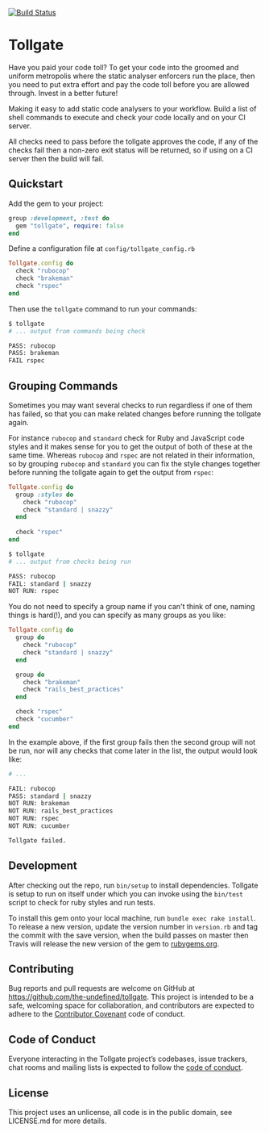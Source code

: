 [![Build Status](https://travis-ci.org/the-undefined/tollgate.svg?branch=master)](https://travis-ci.org/the-undefined/tollgate)

# Tollgate

Have you paid your code toll? To get your code into the groomed and uniform metropolis where the static analyser enforcers run the place, then you need to put extra effort and pay the code toll before you are allowed through.
Invest in a better future!

Making it easy to add static code analysers to your workflow. Build a list of shell commands to execute and check your code locally and on your CI server.

All checks need to pass before the tollgate approves the code, if any of the checks fail then a non-zero exit status will be returned, so if using on a CI server then the build will fail.

## Quickstart

Add the gem to your project:

```rb
group :development, :test do
  gem "tollgate", require: false
end
```

Define a configuration file at `config/tollgate_config.rb`

```rb
Tollgate.config do
  check "rubocop"
  check "brakeman"
  check "rspec"
end
```

Then use the `tollgate` command to run your commands:

```sh
$ tollgate
# ... output from commands being check

PASS: rubocop
PASS: brakeman
FAIL rspec
```

## Grouping Commands

Sometimes you may want several checks to run regardless if one of them has failed, so that you can make related changes before running the tollgate again.

For instance `rubocop` and `standard` check for Ruby and JavaScript code styles and it makes sense for you to get the output of both of these at the same time.
Whereas `rubocop` and `rspec` are not related in their information, so by grouping `rubocop` and `standard` you can fix the style changes together before running the tollgate again to get the output from `rspec`:

```rb
Tollgate.config do
  group :styles do
    check "rubocop"
    check "standard | snazzy"
  end
  
  check "rspec"
end
```

```sh
$ tollgate
# ... output from checks being run

PASS: rubocop
FAIL: standard | snazzy
NOT RUN: rspec
```

You do not need to specify a group name if you can't think of one, naming things is hard(!), and you can specify as many groups as you like:

```rb
Tollgate.config do
  group do
    check "rubocop"
    check "standard | snazzy"
  end

  group do
    check "brakeman"
    check "rails_best_practices"
  end

  check "rspec"
  check "cucumber"
end
```
In the example above, if the first group fails then the second group will not be run, nor will any checks that come later in the list, the output would look like:

```sh
# ...

FAIL: rubocop
PASS: standard | snazzy
NOT RUN: brakeman
NOT RUN: rails_best_practices
NOT RUN: rspec
NOT RUN: cucumber

Tollgate failed.
```

## Development

After checking out the repo, run `bin/setup` to install dependencies. Tollgate is setup to run on itself under which you can invoke using the `bin/test` script to check for ruby styles and run tests.

To install this gem onto your local machine, run `bundle exec rake install`. To release a new version, update the version number in `version.rb` and tag the commit with the save version, when the build passes on master then Travis will release the new version of the gem to [rubygems.org](https://rubygems.org).

## Contributing

Bug reports and pull requests are welcome on GitHub at https://github.com/the-undefined/tollgate. This project is intended to be a safe, welcoming space for collaboration, and contributors are expected to adhere to the [Contributor Covenant](http://contributor-covenant.org) code of conduct.

## Code of Conduct

Everyone interacting in the Tollgate project’s codebases, issue trackers, chat rooms and mailing lists is expected to follow the [code of conduct](https://github.com/the-undefined/tollgate/blob/master/CODE_OF_CONDUCT.md).

## License

This project uses an unlicense, all code is in the public domain, see LICENSE.md for more details.
